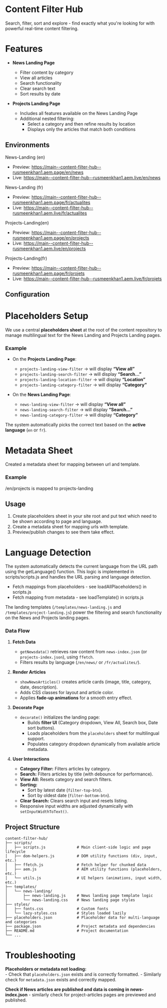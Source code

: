 # Content Filter Hub
 Search, filter, sort and explore - find exactly what you're looking for with powerful real-time content filtering. 

# Features
- **News Landing Page**  
  - Filter content by category  
  - View all articles  
  - Search functionality
  - Clear search text
  - Sort results by date  

- **Projects Landing Page**  
  - Includes all features available on the News Landing Page  
  - Additional nested filtering:  
    - Select a category and then refine results by location  
    - Displays only the articles that match both conditions  

## Environments

  News-Landing (en)
  - Preview: https://main--content-filter-hub--rusmeenkhan1.aem.page/en/news
  - Live: https://main--content-filter-hub--rusmeenkhan1.aem.live/en/news
    
   News-Landing (fr)
  - Preview: https://main--content-filter-hub--rusmeenkhan1.aem.page/fr/actualites
  - Live: https://main--content-filter-hub--rusmeenkhan1.aem.live/fr/actualites

  Projects-Landing(en)
  - Preview: https://main--content-filter-hub--rusmeenkhan1.aem.page/en/projects
  - Live: https://main--content-filter-hub--rusmeenkhan1.aem.live/en/projects

  Projects-Landing(fr)
  - Preview: https://main--content-filter-hub--rusmeenkhan1.aem.page/fr/projets
  - Live: https://main--content-filter-hub--rusmeenkhan1.aem.live/fr/projets

## Configuration

# Placeholders Setup
 We use a central **placeholders sheet** at the root of the content repository to manage multilingual text for the News Landing and Projects Landing pages.
### Example
- On the **Projects Landing Page**:  
  - `projects-landing-view-filter` → will display **“View all”**  
  - `projects-landing-search-filter` → will display **“Search…”**  
  - `projects-landing-location-filter` → will display **“Location”**  
  - `projects-landing-category-filter` → will display **“Category”**  

- On the **News Landing Page**:  
  - `news-landing-view-filter` → will display **“View all”**  
  - `news-landing-search-filter` → will display **“Search…”**  
  - `news-landing-category-filter` → will display **“Category”**  

The system automatically picks the correct text based on the **active language** (`en` or `fr`). 

# Metadata Sheet
  Created a metadata sheet for mapping between url and template. 
### Example
  /en/projects is mapped to projects-landing

## Usage
1. Create placeholders sheet in your site root and put text which need to be shown according to page and language.
2. Create a metadata sheet for mapping urls with template.
3. Preview/publish changes to see them take effect.

# Language Detection
The system automatically detects the current language from the URL path using the getLanguage() function. This logic is implemented in scripts/scripts.js and handles the URL parsing and language detection.
- Fetch mappings from placeholders - see loadAllPlaceholders() in scripts.js
- Fetch mapping from metadata - see loadTemplate() in scripts.js

  
The landing templates (`/templates/news-landing.js` and `/templates/project-landing.js`) power the filtering and search functionality on the News and Projects landing pages.  
### Data Flow
1. **Fetch Data**  
   - `getNewsdata()` retrieves raw content from `news-index.json` (or `projects-index.json`), using `ffetch`.  
   - Filters results by language (`/en/news/` or `/fr/actualites/`).  

2. **Render Articles**  
   - `showNewsArticles()` creates article cards (image, title, category, date, description).  
   - Adds CSS classes for layout and article color.  
   - Applies **fade-up animations** for a smooth entry effect.  

3. **Decorate Page**  
   - `decorate()` initializes the landing page:  
     - Builds **filter UI** (Category dropdown, View All, Search box, Date sort buttons).  
     - Loads placeholders from the `placeholders` sheet for multilingual support.  
     - Populates category dropdown dynamically from available article metadata.  

4. **User Interactions**  
   - **Category Filter:** Filters articles by category.  
   - **Search:** Filters articles by title (with debounce for performance).  
   - **View All:** Resets category and search filters.  
   - **Sorting:**  
     - Sort by latest date (`filter-top-btn`).  
     - Sort by oldest date (`filter-bottom-btn`).  
   - **Clear Search:** Clears search input and resets listing.  
   - Responsive input widths are adjusted dynamically with `setInputWidthToText()`. 


## Project Structure

```
content-filter-hub/
├── scripts/
│   ├── scripts.js              # Main client-side logic and page lifecycle
│   ├── dom-helpers.js          # DOM utility functions (div, input, etc.)
│   ├── ffetch.js               # Fetch helper for chunked data
│   ├── aem.js                  # AEM utility functions (placeholders, etc.)
│   └── utils.js                # UI helpers (animations, input width, etc.)
├── templates/
│   └── news-landing/
│       ├── news-landing.js     # News landing page template logic
│       └── news-landing.css    # News landing page styles
├── styles/
│   ├── fonts.css               # Custom fonts
│   └── lazy-styles.css         # Styles loaded lazily
├── placeholders.json           # Placeholder data for multi-language and categories
├── package.json                # Project metadata and dependencies
├── README.md                   # Project documentation
└── ...
```

# Troubleshooting
**Placeholders or metadata not loading:**  
    - Check that `placeholders.json` exists and is correctly formatted.
    - Similarly check for `metadata.json` exists and correctly mapped.

**Check if News articles are published and data is coming in news-index.json**
    - similarly check for project-articles pages are previewed and published.


 

